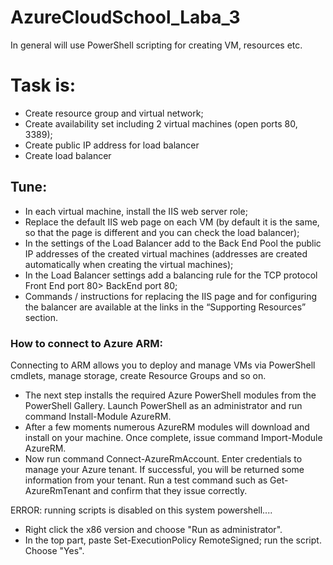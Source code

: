 # AzureCloudSchool_Laba_3
In general will use PowerShell scripting for creating VM, resources etc.

# Task is:
- Create resource group and virtual network;
- Create availability set including 2 virtual machines (open ports 80, 3389);
- Create public IP address for load balancer
- Create load balancer

## Tune:
- In each virtual machine, install the IIS web server role;
- Replace the default IIS web page on each VM (by default it is the same, so that the page is different and you can check the load balancer);
- In the settings of the Load Balancer add to the Back End Pool the public IP addresses of the created virtual machines (addresses are created automatically when creating the virtual machines);
- In the Load Balancer settings add a balancing rule for the TCP protocol Front End port 80> BackEnd port 80;
- Commands / instructions for replacing the IIS page and for configuring the balancer are available at the links in the “Supporting Resources” section.

### How to connect to Azure ARM:
Connecting to ARM allows you to deploy and manage VMs via PowerShell cmdlets, manage storage, create Resource Groups and so on.
- The next step installs the required Azure PowerShell modules from the PowerShell Gallery. Launch PowerShell as an administrator and run command Install-Module AzureRM.
- After a few moments numerous AzureRM modules will download and install on your machine. Once complete, issue command Import-Module AzureRM.
- Now run command Connect-AzureRmAccount. Enter credentials to manage your Azure tenant.
If successful, you will be returned some information from your tenant. Run a test command such as Get-AzureRmTenant and confirm that they issue correctly.

ERROR: running scripts is disabled on this system powershell.... 
- Right click the x86 version and choose "Run as administrator".
- In the top part, paste Set-ExecutionPolicy RemoteSigned; run the script. Choose "Yes".